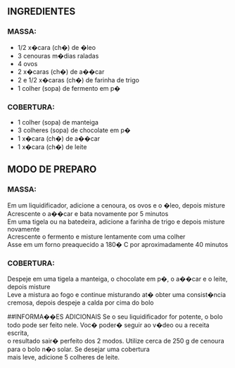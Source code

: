 ## INGREDIENTES
### MASSA:
* 1/2 x�cara (ch�) de �leo
* 3 cenouras m�dias raladas
* 4 ovos
* 2 x�caras (ch�) de a��car
* 2 e 1/2 x�caras (ch�) de farinha de trigo
* 1 colher (sopa) de fermento em p�

### COBERTURA:
* 1 colher (sopa) de manteiga
* 3 colheres (sopa) de chocolate em p�
* 1 x�cara (ch�) de a��car
* 1 x�cara (ch�) de leite
 
## MODO DE PREPARO
### MASSA:
Em um liquidificador, adicione a cenoura, os ovos e o �leo, depois misture  
Acrescente o a��car e bata novamente por 5 minutos  
Em uma tigela ou na batedeira, adicione a farinha de trigo e depois misture novamente  
Acrescente o fermento e misture lentamente com uma colher  
Asse em um forno preaquecido a 180� C por aproximadamente 40 minutos

### COBERTURA:
Despeje em uma tigela a manteiga, o chocolate em p�, o a��car e o leite, depois misture  
Leve a mistura ao fogo e continue misturando at� obter uma consist�ncia cremosa, depois despeje a calda por cima do bolo

##INFORMA��ES ADICIONAIS
Se o seu liquidificador for potente, o bolo todo pode ser feito nele. Voc� poder� seguir ao v�deo ou a receita escrita,  
o resultado sair� perfeito dos 2 modos. Utilize cerca de 250 g de cenoura para o bolo n�o solar. Se desejar uma cobertura  
mais leve, adicione 5 colheres de leite.


